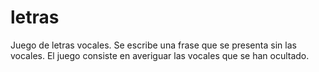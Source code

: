 # letras
Juego de letras vocales.
Se escribe una frase que se presenta sin las vocales.
El juego consiste en averiguar las vocales que se han ocultado.

